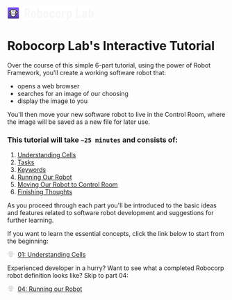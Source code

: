 <img src="images/logo.svg" width="200" style="margin-top:20px">

# Robocorp Lab's Interactive Tutorial

Over the course of this simple 6-part tutorial, using the power of Robot Framework, you'll create a working software robot that:
* opens a web browser
* searches for an image of our choosing
* display the image to you

You'll then move your new software robot to live in the Control Room, where the image will be saved as a new file for later use.

### This tutorial will take `~25 minutes` and consists of:
1. [Understanding Cells](./01-cells.robot)
2. [Tasks](./02-tasks.robot)
3. [Keywords](./03-keywords.robot)
4. [Running Our Robot](./04-running-our-robot.robot)
5. [Moving Our Robot to Control Room](./05-moving-our-robot-to-the-cloud.robot)
6. [Finishing Thoughts](./06-finishing-thoughts.md)

As you proceed through each part you'll be introduced to the basic ideas and features related to software robot development and suggestions for further learning.

If you want to learn the essential concepts, click the link below to start from the beginning:

<img src="images/robot.svg" width="16"  style="vertical-align:text-top">&nbsp; [01: Understanding Cells](./01-cells.robot)

Experienced developer in a hurry? Want to see what a completed Robocorp robot definition looks like? Skip to part 04:

<img src="images/robot.svg" width="16"  style="vertical-align:text-top">&nbsp; [04: Running our Robot](./04-running-our-robot.robot)
